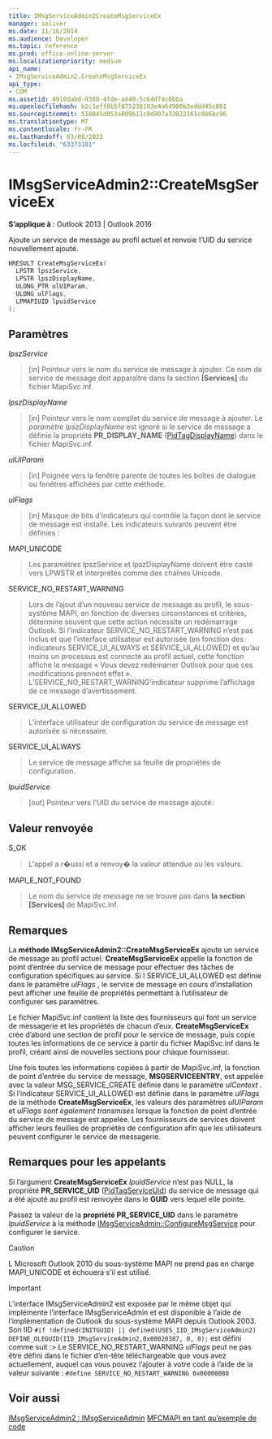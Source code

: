 ```yaml
---
title: IMsgServiceAdmin2CreateMsgServiceEx
manager: soliver
ms.date: 11/16/2014
ms.audience: Developer
ms.topic: reference
ms.prod: office-online-server
ms.localizationpriority: medium
api_name:
- IMsgServiceAdmin2.CreateMsgServiceEx
api_type:
- COM
ms.assetid: 4910dabd-9380-4fde-a440-5c64d74c0bba
ms.openlocfilehash: b2c1eff8b5f075238183e4a64900b3eddd45c881
ms.sourcegitcommit: 518845d053a009b11c8d907a33822161c0b6bc96
ms.translationtype: MT
ms.contentlocale: fr-FR
ms.lasthandoff: 03/08/2022
ms.locfileid: "63373101"
---
```

# <a name="imsgserviceadmin2createmsgserviceex"></a>IMsgServiceAdmin2::CreateMsgServiceEx

**S’applique à** : Outlook 2013 | Outlook 2016
  
Ajoute un service de message au profil actuel et renvoie l’UID du service nouvellement ajouté.
  
```cpp
HRESULT CreateMsgServiceEx(
  LPSTR lpszService,
  LPSTR lpszDisplayName,
  ULONG_PTR ulUIParam,
  ULONG ulFlags, 
  LPMAPIUID lpuidService
);
```

## <a name="parameters"></a>Paramètres

 _lpszService_

> [in] Pointeur vers le nom du service de message à ajouter. Ce nom de service de message doit apparaître dans la section **[Services]** du fichier MapiSvc.inf.

 _lpszDisplayName_

> [in] Pointeur vers le nom complet du service de message à ajouter. Le _paramètre lpszDisplayName_ est ignoré si le service de message a définie la propriété **PR_DISPLAY_NAME** ([PidTagDisplayName](pidtagdisplayname-canonical-property.md)) dans le fichier MapiSvc.inf.

 _ulUIParam_

> [in] Poignée vers la fenêtre parente de toutes les boîtes de dialogue ou fenêtres affichées par cette méthode.

 _ulFlags_

> [in] Masque de bits d’indicateurs qui contrôle la façon dont le service de message est installé. Les indicateurs suivants peuvent être définies :

MAPI_UNICODE

> Les paramètres lpszService et lpszDisplayName doivent être casté vers LPWSTR et interprétés comme des chaînes Unicode.

SERVICE_NO_RESTART_WARNING

> Lors de l’ajout d’un nouveau service de message au profil, le sous-système MAPI, en fonction de diverses circonstances et critères, détermine souvent que cette action nécessite un redémarrage Outlook. Si l’indicateur SERVICE_NO_RESTART_WARNING n’est pas inclus et que l’interface utilisateur est autorisée (en fonction des indicateurs SERVICE_UI_ALWAYS et SERVICE_UI_ALLOWED) et qu’au moins un processus est connecté au profil actuel, cette fonction affiche le message « Vous devez redémarrer Outlook pour que ces modifications prennent effet ». L’SERVICE_NO_RESTART_WARNING’indicateur supprime l’affichage de ce message d’avertissement.

SERVICE_UI_ALLOWED

> L’interface utilisateur de configuration du service de message est autorisée si nécessaire.

SERVICE_UI_ALWAYS

> Le service de message affiche sa feuille de propriétés de configuration.

 _lpuidService_

> [out] Pointeur vers l’UID du service de message ajouté.

## <a name="return-value"></a>Valeur renvoyée

S_OK

> L'appel a r�ussi et a renvoy� la valeur attendue ou les valeurs.

MAPI_E_NOT_FOUND

> Le nom du service de message ne se trouve pas dans **la section [Services]** de MapiSvc.inf.

## <a name="remarks"></a>Remarques

La **méthode IMsgServiceAdmin2::CreateMsgServiceEx** ajoute un service de message au profil actuel. **CreateMsgServiceEx** appelle la fonction de point d’entrée du service de message pour effectuer des tâches de configuration spécifiques au service. Si l SERVICE_UI_ALLOWED est définie dans le paramètre _ulFlags_ , le service de message en cours d’installation peut afficher une feuille de propriétés permettant à l’utilisateur de configurer ses paramètres.

Le fichier MapiSvc.inf contient la liste des fournisseurs qui font un service de messagerie et les propriétés de chacun d’eux. **CreateMsgServiceEx** crée d’abord une section de profil pour le service de message, puis copie toutes les informations de ce service à partir du fichier MapiSvc.inf dans le profil, créant ainsi de nouvelles sections pour chaque fournisseur.

Une fois toutes les informations copiées à partir de MapiSvc.inf, la fonction de point d’entrée du service de message, **MSGSERVICEENTRY**, est appelée avec la valeur MSG_SERVICE_CREATE définie dans le paramètre _ulContext_ . Si l’indicateur SERVICE_UI_ALLOWED est définie dans le paramètre _ulFlags_ de la méthode **CreateMsgServiceEx**, les valeurs des paramètres _ulUIParam_ et _ulFlags sont également transmises_ lorsque la fonction de point d’entrée du service de message est appelée. Les fournisseurs de services doivent afficher leurs feuilles de propriétés de configuration afin que les utilisateurs peuvent configurer le service de messagerie.

## <a name="notes-to-callers"></a>Remarques pour les appelants

Si l’argument **CreateMsgServiceEx** _lpuidService_ n’est pas NULL, la propriété **PR_SERVICE_UID** ([PidTagServiceUid](pidtagserviceuid-canonical-property.md)) du service de message qui a été ajouté au profil est renvoyée dans le **GUID** vers lequel elle pointe.

Passez la valeur de la **propriété PR_SERVICE_UID** dans le paramètre _lpuidService_ à la méthode [IMsgServiceAdmin::ConfigureMsgService](imsgserviceadmin-configuremsgservice.md) pour configurer le service.

> [!CAUTION]
> L Microsoft Outlook 2010 du sous-système MAPI ne prend pas en charge MAPI_UNICODE et échouera s’il est utilisé.

> [!IMPORTANT]
> L’interface IMsgServiceAdmin2 est exposée par le même objet qui implémente l’interface IMsgServiceAdmin et est disponible à l’aide de l’implémentation de Outlook du sous-système MAPI depuis Outlook 2003. Son IID `#if !defined(INITGUID) || defined(USES_IID_IMsgServiceAdmin2)`
> `DEFINE_OLEGUID(IID_IMsgServiceAdmin2,0x00020387, 0, 0);` est défini comme suit :> Le SERVICE_NO_RESTART_WARNING _ulFlags_ peut ne pas être défini dans le fichier d’en-tête téléchargeable que vous avez actuellement, auquel cas vous pouvez l’ajouter à votre code à l’aide de la valeur suivante : `#define SERVICE_NO_RESTART_WARNING 0x00000080`
  
## <a name="see-also"></a>Voir aussi

[IMsgServiceAdmin2 : IMsgServiceAdmin](imsgserviceadmin2imsgserviceadmin.md)
 [MFCMAPI en tant qu’exemple de code](mfcmapi-as-a-code-sample.md)
